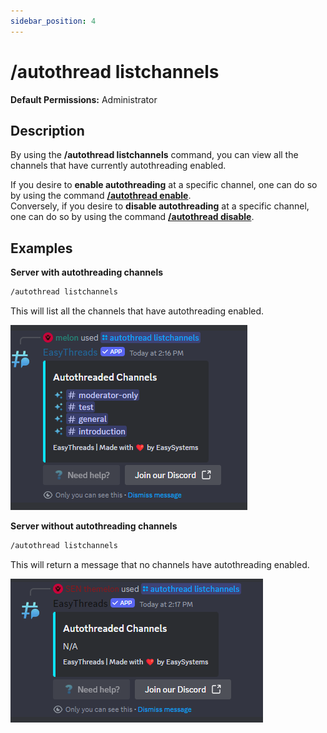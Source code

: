 ```yaml
---
sidebar_position: 4
---
```


# /autothread listchannels
**Default Permissions:** Administrator
## Description
By using the **/autothread listchannels** command, you can view all the channels that have currently autothreading enabled.

If you desire to **enable autothreading** at a specific channel, one can do so by using the command **[/autothread enable](/docs/autothreading/autothread/autothread-enable)**.  
Conversely, if you desire to **disable autothreading** at a specific channel, one can do so by using the command **[/autothread disable](/docs/autothreading/autothread/autothread-disable)**.
## Examples
**Server with autothreading channels**
```bash
/autothread listchannels
```
This will list all the channels that have autothreading enabled.

![Example: Listchannels Command on serer with autothreading channels](./img/examples/Listchannels_Channels.png)

**Server without autothreading channels**
```bash
/autothread listchannels
```
This will return a message that no channels have autothreading enabled.

![Example: Listchannels Command on server without autothreading channels](./img/examples/Listchannels_No_Channels.png)